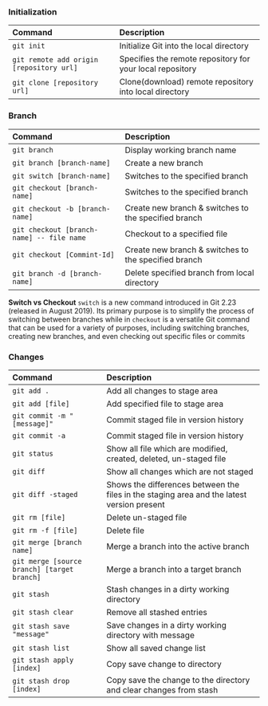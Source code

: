 
### Initialization

| Command                                  | Description                                               |
|:-----------------------------------------|:----------------------------------------------------------|
| `git init`                               | Initialize Git into the local directory                   |
| `git remote add origin [repository url]` | Specifies the remote repository for your local repository | 
| `git clone [repository url]`             | Clone(download) remote repository into local directory    |

### Branch

| Command                                   | Description                                          |
|:------------------------------------------|:-----------------------------------------------------|
| `git branch`                              | Display working branch name                          |
| `git branch [branch-name]`                | Create a new branch                                  |
| `git switch [branch-name]`                | Switches to the specified branch                     |
| `git checkout [branch-name]`              | Switches to the specified branch                     |
| `git checkout -b [branch-name]`           | Create new branch & switches to the specified branch |
| `git checkout [branch-name] -- file name` | Checkout to a specified file                         |
| `git checkout [Commint-Id]`               | Create new branch & switches to the specified branch |
| `git branch -d [branch-name]`             | Delete specified branch from local directory         |

**Switch vs Checkout** `switch` is a new command introduced in Git 2.23 (released in August 2019).
Its primary purpose is to simplify the process of switching between branches while in `checkout` is a versatile Git command that can be used for a variety of purposes, including switching branches, creating new branches, and even checking out specific files or commits

### Changes

| Command                                     | Description                                                                                |
|:--------------------------------------------|:-------------------------------------------------------------------------------------------|
| `git add .`                                 | Add all changes to stage area                                                              |
| `git add [file]`                            | Add specified file to stage area                                                           |
| `git commit -m "[message]"`                 | Commit staged file in version history                                                      |
| `git commit -a`                             | Commit staged file in version history                                                      |
| `git status`                                | Show all file which are modified, created, deleted, un-staged file                         |
| `git diff`                                  | Show all changes which are not staged                                                      |
| `git diff -staged`                          | Shows the differences between the files in the staging area and the latest version present |
| `git rm [file]`                             | Delete un-staged file                                                                      |
| `git rm -f [file]`                          | Delete file                                                                                |
| `git merge [branch name]`                   | Merge a branch into the active branch                                                      |
| `git merge [source branch] [target branch]` | Merge a branch into a target branch                                                        |
| `git stash`                                 | Stash changes in a dirty working directory                                                 |
| `git stash clear`                           | Remove all stashed entries                                                                 |
| `git stash save "message"`                  | Save changes in a dirty working directory with message                                     |
| `git stash list`                            | Show all saved change list                                                                 |
| `git stash apply [index]`                   | Copy save change to directory                                                              |
| `git stash drop [index]`                    | Copy save the change to the directory and clear changes from stash                         |


